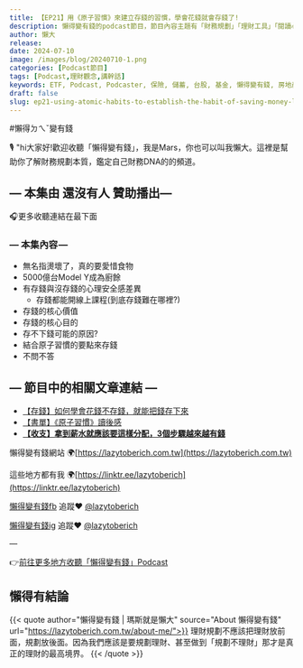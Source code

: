 ```yaml
---
title: 【EP21】用《原子習慣》來建立存錢的習慣，學會花錢就會存錢了!
description: 懶得變有錢的podcast節目，節目內容主題有「財務規劃」「理財工具」「閱讀心得」「職涯與生活」，內容涵蓋了你與金錢會產生的所有關係。如果想要讓自己對「財務規劃」的本質有更進一步的認識，歡迎訂閱、追蹤、分享並歡迎進一步提出你的想法，讓更多人一起財務有規劃、快樂有方法。
author: 懶大
release: 
date: 2024-07-10
image: /images/blog/20240710-1.png
categories: [Podcast節目]
tags: [Podcast,理財觀念,講幹話]
keywords: ETF, Podcast, Podcaster, 保險, 儲蓄, 台股, 基金, 懶得變有錢, 房地產, 投資, 投資理財, 支出, 收入, 月配息, 理財, 理財規劃, 瑪斯理財兩三事, 稅務, 總體經濟, 美股, 職涯心得, 股利收入, 複委託, 記帳, 閱讀心得, 財務規劃, 財商, 貸款, 資產配置, 退休規劃, 開源節流
draft: false
slug: ep21-using-atomic-habits-to-establish-the-habit-of-saving-money-learning-to-spend-money-will-lead-to-saving-money
---
```


#懶得ㄉㄟˇ變有錢

🎙️ "hi大家好!歡迎收聽「懶得變有錢」，我是Mars，你也可以叫我懶大。這裡是幫助你了解財務規劃本質，鑑定自己財務DNA的的頻道。

## — 本集由 還沒有人 贊助播出—

🎧更多收聽連結在最下面

### — 本集內容 —

- 無名指燙壞了，真的要愛惜食物
- 5000億台Model Y成為廚餘
- 有存錢與沒存錢的心理安全感差異
    - 存錢都能開線上課程(到底存錢難在哪裡?)
- 存錢的核心價值
- 存錢的核心目的
- 存不下錢可能的原因?
- 結合原子習慣的要點來存錢
- 不問不答

## — 節目中的相關文章連結 —

- [【存錢】如何學會花錢不存錢，就能把錢存下來](https://lazytoberich.com.tw/blog/how-to-learn-to-spend-not-save-and-still-save-money/)
- [【書單】《原子習慣》讀後感](https://lazytoberich.com.tw/blog/book-reviewthoughts-on-atomic-habits/)
- [**【收支】拿到薪水就應該要這樣分配，3個步驟越來越有錢**](https://lazytoberich.com.tw/blog/income-and-expenses-how-to-allocate-your-salary/#%E7%AC%AC%E4%B8%80%E6%AD%A5%E6%8A%8A%E5%BF%85%E8%A6%81%E7%9A%84%E9%8C%A2%E5%85%88%E8%8A%B1%E6%8E%89)

懶得變有錢網站 🌍[https://lazytoberich.com.tw](https://lazytoberich.com.tw)

這些地方都有我 🌍[https://linktr.ee/lazytoberich](https://linktr.ee/lazytoberich)

[懶得變有錢fb](https://www.facebook.com/lazytoberich) 追蹤❤️ [@lazytoberich](https://www.facebook.com/lazytoberich)

[懶得變有錢ig](https://www.instagram.com/lazytoberich/) 追蹤❤️ [@lazytoberich](https://www.instagram.com/lazytoberich/)

—

👉[前往更多地方收聽「懶得變有錢」Podcast](https://solink.soundon.fm/lazytoberich)

## 懶得有結論


{{< quote author="懶得變有錢 | 瑪斯就是懶大" source="About 懶得變有錢" url="https://lazytoberich.com.tw/about-me/">}}
理財規劃不應該把理財放前面，規劃放後面。因為我們應該是要規劃理財、甚至做到「規劃不理財」那才是真正的理財的最高境界。
{{< /quote >}}



